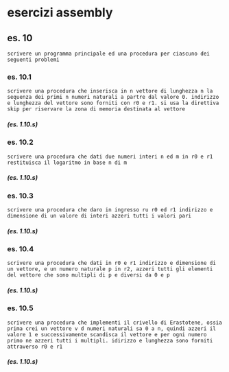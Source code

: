 # esercizi assembly

## es. 10

    scrivere un programma principale ed una procedura per ciascuno dei seguenti problemi

### es. 10.1

    scrivere una procedura che inserisca in n vettore di lunghezza n la sequenza dei primi n numeri naturali a partre dal valore 0. indirizzo e lunghezza del vettore sono forniti con r0 e r1. si usa la direttiva skip per riservare la zona di memoria destinata al vettore

##### (es. 1.10.s)

### es. 10.2

    scrivere una procedura che dati due numeri interi n ed m in r0 e r1 restituisca il logaritmo in base n di m

##### (es. 1.10.s)

### es. 10.3

    scrivere una procedura che daro in ingresso ru r0 ed r1 indirizzo e dimensione di un valore di interi azzeri tutti i valori pari

##### (es. 1.10.s)

### es. 10.4

    scrivere una procedura che dati in r0 e r1 indirizzo e dimensione di un vettore, e un numero naturale p in r2, azzeri tutti gli elementi del vettore che sono multipli di p e diversi da 0 e p

##### (es. 1.10.s)

### es. 10.5

    scrivere una procedura che implementi il crivello di Erastotene, ossia prima crei un vettore v d numeri naturali sa 0 a n, quindi azzeri il valore 1 e successivamente scandisca il vettore e per ogni numero primo ne azzeri tutti i multipli. idirizzo e lunghezza sono forniti attraverso r0 e r1

##### (es. 1.10.s)